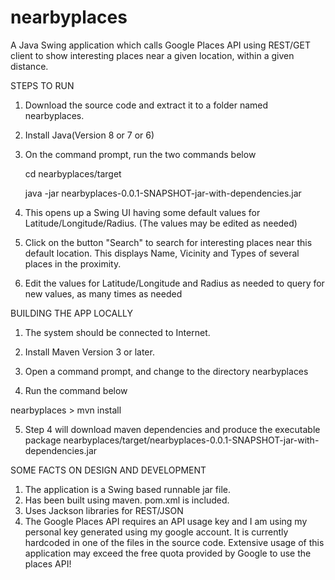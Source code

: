 # nearbyplaces
A Java Swing application which calls Google Places API using REST/GET client to show interesting places near a given location, within a given distance. 


STEPS TO RUN 

1. Download the source code and extract it to a folder named nearbyplaces.
2. Install Java(Version 8 or 7 or 6)
3. On the command prompt, run the two commands below

   cd nearbyplaces/target 
   
   java -jar nearbyplaces-0.0.1-SNAPSHOT-jar-with-dependencies.jar 

4. This opens up a Swing UI having some default values for Latitude/Longitude/Radius. 
(The values may be edited as needed)
5. Click on the button "Search" to search for interesting places near this default 
location. This displays Name, Vicinity and Types of several places in the proximity. 
6. Edit the values for Latitude/Longitude and Radius as needed to query for new values, 
as many times as needed

BUILDING THE APP LOCALLY

1) The system should be connected to Internet.

2) Install Maven Version 3 or later.

3) Open a command prompt, and change to the directory nearbyplaces

4) Run the command below

nearbyplaces > mvn install

5) Step 4 will download maven dependencies and produce the executable package
nearbyplaces/target/nearbyplaces-0.0.1-SNAPSHOT-jar-with-dependencies.jar

SOME FACTS ON DESIGN AND DEVELOPMENT 

1. The application is a Swing based runnable jar file. 
2. Has been built using maven. pom.xml is included.
3. Uses Jackson libraries for REST/JSON 
4. The Google Places API requires an API usage key and I am using my personal key
generated using my google account. It is currently hardcoded in one of the files
in the source code. Extensive usage of this application may exceed the free quota
provided by Google to use the places API!

